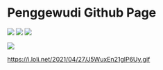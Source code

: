 # Penggewudi Github Page

![](https://img.shields.io/badge/DP-WorkHard-lightgrey)
![](https://img.shields.io/badge/npm-v6.13.4-blue)
![](https://img.shields.io/badge/hexo-v5.2.0-blue)


[![](https://i.loli.net/2021/04/27/J5WuxEn21glP6Uy.gif)](https://penggewudi.github.io/ "点击访问github page")

https://i.loli.net/2021/04/27/J5WuxEn21glP6Uy.gif
